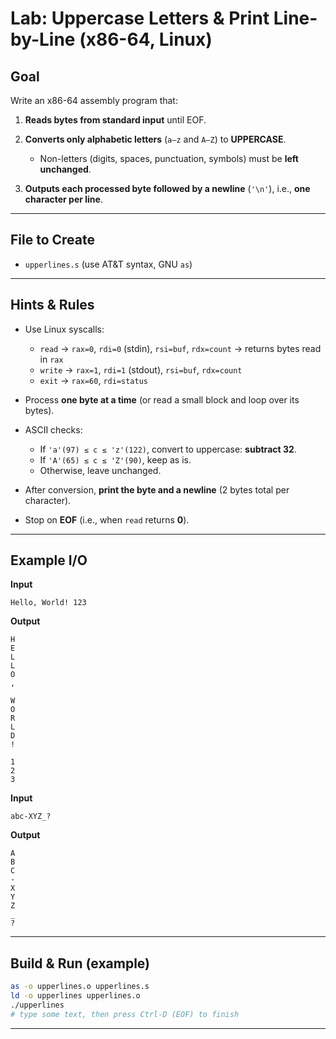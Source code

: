 # Lab: Uppercase Letters & Print Line-by-Line (x86-64, Linux)

## Goal

Write an x86-64 assembly program that:

1. **Reads bytes from standard input** until EOF.
2. **Converts only alphabetic letters** (`a–z` and `A–Z`) to **UPPERCASE**.

   * Non-letters (digits, spaces, punctuation, symbols) must be **left unchanged**.
3. **Outputs each processed byte followed by a newline** (`'\n'`), i.e., **one character per line**.

---

## File to Create

* `upperlines.s` (use AT&T syntax, GNU `as`)

---

## Hints & Rules

* Use Linux syscalls:

  * `read`  → `rax=0`, `rdi=0` (stdin), `rsi=buf`, `rdx=count` → returns bytes read in `rax`
  * `write` → `rax=1`, `rdi=1` (stdout), `rsi=buf`, `rdx=count`
  * `exit`  → `rax=60`, `rdi=status`
* Process **one byte at a time** (or read a small block and loop over its bytes).
* ASCII checks:

  * If `'a'(97) ≤ c ≤ 'z'(122)`, convert to uppercase: **subtract 32**.
  * If `'A'(65) ≤ c ≤ 'Z'(90)`, keep as is.
  * Otherwise, leave unchanged.
* After conversion, **print the byte and a newline** (2 bytes total per character).
* Stop on **EOF** (i.e., when `read` returns **0**).

---

## Example I/O

**Input**

```
Hello, World! 123
```

**Output**

```
H
E
L
L
O
,
 
W
O
R
L
D
!
 
1
2
3
```

**Input**

```
abc-XYZ_?
```

**Output**

```
A
B
C
-
X
Y
Z
_
?
```

---

## Build & Run (example)

```bash
as -o upperlines.o upperlines.s
ld -o upperlines upperlines.o
./upperlines
# type some text, then press Ctrl-D (EOF) to finish
```

---
